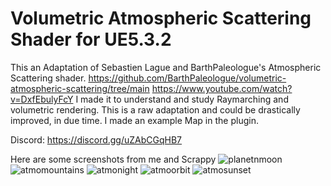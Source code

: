 # Volumetric Atmospheric Scattering Shader for UE5.3.2
This an Adaptation of Sebastien Lague and BarthPaleologue's Atmospheric Scattering shader.
https://github.com/BarthPaleologue/volumetric-atmospheric-scattering/tree/main
https://www.youtube.com/watch?v=DxfEbulyFcY
I made it to understand and study Raymarching and volumetric rendering.
This is a raw adaptation and could be drastically improved, in due time.
I made an example Map in the plugin.

Discord: https://discord.gg/uZAbCGqHB7

Here are some screenshots from me and Scrappy
![planetnmoon](https://github.com/StarScream983/SebBarthAtmo/assets/80985797/81479c36-abb1-4f47-97af-377f3dc50e71)
![atmomountains](https://github.com/StarScream983/SebBarthAtmo/assets/80985797/7f145883-ec82-481a-a7f7-8be38ef51ea4)
![atmonight](https://github.com/StarScream983/SebBarthAtmo/assets/80985797/bdaa8a92-d562-4852-afca-849d3432a1cc)
![atmoorbit](https://github.com/StarScream983/SebBarthAtmo/assets/80985797/10ad3f3e-ce14-4a03-8de2-209b6ae24c67)
![atmosunset](https://github.com/StarScream983/SebBarthAtmo/assets/80985797/8570af5a-c4bd-455d-9327-bfe8d4abed14)

